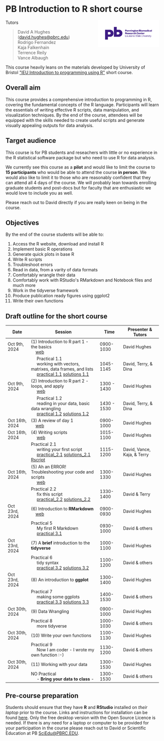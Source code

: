 # PB Introduction to R short course

<img src="images/PBRC_purple.png" alt="PB logo" width="200" style="float: right;"/>

Tutors

> David A Hughes (<david.hughes@pbrc.edu>)<br>
> Rodrigo Fernandez<br>
> Kaja Falkenhain<br>
> Terrence Reily<br>
> Vance Albaugh<br>

This course heavily leans on the materials developed by University of Bristol ["IEU Introduction to programming using R"](https://github.com/MRCIEU/introduction-to-r/tree/main) short course. 

## Overall aim

This course provides a comprehensive introduction to programming in R, covering the fundamental concepts of the R language. Participants will learn the essentials of writing effective R scripts, data manipulation, and visualization techniques. By the end of the course, attendees will be equipped with the skills needed to create useful scripts and generate visually appealing outputs for data analysis.

## Target audience
This course is for PB students and reseachers with little or no experience in the R statistical software package but who need to use R for data analysis. 

We currently see this course as a **pilot** and would like to limit the course to **15 participants** who would be able to attend the course **in person**. We would also like to limit it to those who are reasonably confident that they can attend all 4 days of the course. We will probably lean towards enrolling graduate students and post-docs but for faculty that are enthusiastic we would love to include you as well. 

Please reach out to David directly if you are really keen on being in the course. 

## Objectives
By the end of the course students will be able to:

1.	Access the R website, download and install R
2.	Implement basic R operations
3. Generate quick plots in base R
4. Write R scripts
5. Troubleshoot errors
6. Read in data, from a varity of data formats
7. Comfortably wrangle their data
8. Comfortably work with RStudio's RMarkdown and Notebook files and much more
9. Work in the tidyverse framework
10. Produce publication ready figures using ggplot2
11. Write their own functions


## Draft outline for the short course
	
|Date|Session |Time | Presenter & Tutors|
|--------|--------|-------|-------|
| Oct 9th, 2024 | (1) Introduction to R part 1 -  the basics <br> &nbsp;&nbsp;&nbsp;&nbsp;[web](https://hughesevoanth.github.io/intro_to_r/day1/intro_part1.html)| 0900-1030 | David Hughes |
| | &nbsp;&nbsp;&nbsp;&nbsp; Practical 1.1  <br> &nbsp;&nbsp;&nbsp;&nbsp; working with vectors, matrixes, data frames, and lists <br> &nbsp;&nbsp;&nbsp;&nbsp; [practical 1.1](https://hughesevoanth.github.io/intro_to_r/day1/practical_1.1.html) [solutions 1.1](https://hughesevoanth.github.io/intro_to_r/day1/solutions_1.1.html)| 1045-1145 | David, Terry, & Dina|
|Oct 9th, 2024| (2) Introduction to R part 2  - loops, and apply <br> &nbsp;&nbsp;&nbsp;&nbsp; [web](https://hughesevoanth.github.io/intro_to_r/day1/intro_part2.html) | 1300 - 1430 | David Hughes|
||&nbsp;&nbsp;&nbsp;&nbsp; Practical 1.2  <br> &nbsp;&nbsp;&nbsp;&nbsp; reading in your data, basic data wrangling <br> &nbsp;&nbsp;&nbsp;&nbsp; [practical 1.2](https://hughesevoanth.github.io/intro_to_r/day1/practical_1.2.html) [solutions 1.2](https://hughesevoanth.github.io/intro_to_r/day1/solutions_1.2.html)| 1430 - 1530 | David, Terry, & Dina|
|Oct 16th, 2024| (3) A review of day 1 <br> &nbsp;&nbsp;&nbsp;&nbsp;[web](https://hughesevoanth.github.io/intro_to_r/day2/01_a_review_of_day1.html)  | 0900-1000|David Hughes|
|Oct 16th, 2024| (4) Writing scripts <br> &nbsp;&nbsp;&nbsp;&nbsp; [web](https://hughesevoanth.github.io/intro_to_r/day2/02_writing_scripts.html) |1015-1100| David Hughes|
||Practical 2.1 <br> &nbsp;&nbsp;&nbsp;&nbsp; writing your first script <br> &nbsp;&nbsp;&nbsp;&nbsp; [practical_2.1](https://hughesevoanth.github.io/intro_to_r/day2/03_practical_2.1.html) [solutions_2.1](https://hughesevoanth.github.io/intro_to_r/day2/04_solutions_2.1.html) [Rscript](https://github.com/hughesevoanth/intro_to_r/blob/main/day2/04_solutions_2.1.R)|1115-1200| David, Vance, Kaja, & Terry|
|Oct 16th, 2024| (5) Ah an ERROR! Troubleshooting your code and scripts <br> &nbsp;&nbsp;&nbsp;&nbsp; [web](https://hughesevoanth.github.io/intro_to_r/day2/05_troubleshooting_errors.html)| 1300-1330 |David Hughes|
||Practical 2.2 <br> &nbsp;&nbsp;&nbsp;&nbsp; fix this script <br> &nbsp;&nbsp;&nbsp;&nbsp; [practical_2.2](https://github.com/hughesevoanth/intro_to_r/blob/main/day2/06_practical_2.2.R) [solutions_2.2](https://github.com/hughesevoanth/intro_to_r/blob/main/day2/07_solutions_2.2.R)  |1330-1400| David & Terry |
|Oct 23rd, 2024| (6) Introduction to **RMarkdown** <br> &nbsp;&nbsp;&nbsp;&nbsp;[web](https://hughesevoanth.github.io/intro_to_r/day3/01_Intro_to_RMarkdown.html) |0900-0930| David Hughes|
||Practical 5 <br> &nbsp;&nbsp;&nbsp;&nbsp; My first R Markdown <br> &nbsp;&nbsp;&nbsp;&nbsp; [practical 3.1](https://hughesevoanth.github.io/intro_to_r/day3/01_Intro_to_RMarkdown#/practical-3.1) |0930-1000| David & others|
|Oct 23rd, 2024| (7) A **brief** introduction to the **tidyverse**|1000-1100| David Hughes|
||Practical 6 <br> &nbsp;&nbsp;&nbsp;&nbsp; tidy syntax <br> &nbsp;&nbsp;&nbsp;&nbsp; [practical 3.2](https://hughesevoanth.github.io/intro_to_r/day3/02_practical_3.2.html) [solutions 3.2](https://hughesevoanth.github.io/intro_to_r/day3/02_solutions_3.2.html)|1100-1200| David & others|
|Oct 23rd, 2024| (8) An introduction to **ggplot** |1300-1400| David Hughes|
||Practical 7 <br> &nbsp;&nbsp;&nbsp;&nbsp; making some ggplots <br> &nbsp;&nbsp;&nbsp;&nbsp; [practical 3.3](https://hughesevoanth.github.io/intro_to_r/day3/02_practical_3.3.html) [solutions 3.3](https://hughesevoanth.github.io/intro_to_r/day3/02_solutions_3.3.html)|1400-1530| David & others|
|Oct 30th, 2024| (9) Data Wrangling |0900-1000| David Hughes|
||Practical 8 <br> &nbsp;&nbsp;&nbsp;&nbsp; more tidyverse |1000-1030| David & others|
|Oct 30th, 2024| (10) Write your own functions |1100-1130| David Hughes|
||Practical 9 <br> &nbsp;&nbsp;&nbsp;&nbsp; Now I am coder - I wrote my own function :-) |1130-1200| David & others|
|Oct 30th, 2024| (11) Working with your data |1300-1530| David Hughes|
||NO Practical <br> &nbsp;&nbsp;&nbsp;&nbsp; - **Bring your data to class** - |1300-1530| David & others|

## Pre-course preparation 

Students should ensure that they have **R** and **RStudio** installed on *their laptop* prior to the course.  Links and instructions for installation can be found [here](https://www.rstudio.com/products/rstudio/download/#download). Only the free desktop version with the Open Source Licence is needed. If there is any need for a laptop or computer to be provided for your participation in the course please reach out to David or Scientific Education at PB <SciEdu@PBRC.EDU>.



